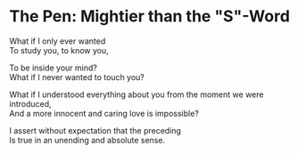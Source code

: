 The Pen: Mightier than the "S"-Word
===================================

What if I only ever wanted  
To study you, to know you,  

To be inside your mind?  
What if I never wanted to touch you?  

What if I understood everything about you from the moment we were introduced,  
And a more innocent and caring love is impossible?  

I assert without expectation that the preceding  
Is true in an unending and absolute sense.  
